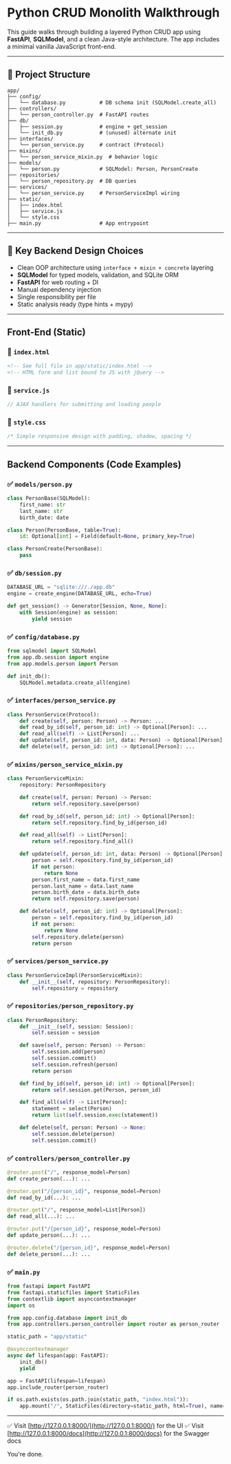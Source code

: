 # Python CRUD Monolith Walkthrough

This guide walks through building a layered Python CRUD app using **FastAPI**, **SQLModel**, and a clean Java-style architecture. The app includes a minimal vanilla JavaScript front-end.

---

## 📁 Project Structure

```
app/
├── config/
│   └── database.py           # DB schema init (SQLModel.create_all)
├── controllers/
│   └── person_controller.py  # FastAPI routes
├── db/
│   ├── session.py            # engine + get_session
│   └── init_db.py            # (unused) alternate init
├── interfaces/
│   └── person_service.py     # contract (Protocol)
├── mixins/
│   └── person_service_mixin.py  # behavior logic
├── models/
│   └── person.py             # SQLModel: Person, PersonCreate
├── repositories/
│   └── person_repository.py  # DB queries
├── services/
│   └── person_service.py     # PersonServiceImpl wiring
├── static/
│   ├── index.html
│   ├── service.js
│   └── style.css
├── main.py                   # App entrypoint
```

---

## 🧠 Key Backend Design Choices

* Clean OOP architecture using `interface + mixin + concrete` layering
* **SQLModel** for typed models, validation, and SQLite ORM
* **FastAPI** for web routing + DI
* Manual dependency injection
* Single responsibility per file
* Static analysis ready (type hints + mypy)

---

## Front-End (Static)

### 📄 `index.html`

```html
<!-- See full file in app/static/index.html -->
<!-- HTML form and list bound to JS with jQuery -->
```

### 📜 `service.js`

```js
// AJAX handlers for submitting and loading people
```

### 🎨 `style.css`

```css
/* Simple responsive design with padding, shadow, spacing */
```

---

## Backend Components (Code Examples)

### ✅ `models/person.py`

```python
class PersonBase(SQLModel):
    first_name: str
    last_name: str
    birth_date: date

class Person(PersonBase, table=True):
    id: Optional[int] = Field(default=None, primary_key=True)

class PersonCreate(PersonBase):
    pass
```

### ✅ `db/session.py`

```python
DATABASE_URL = "sqlite:///./app.db"
engine = create_engine(DATABASE_URL, echo=True)

def get_session() -> Generator[Session, None, None]:
    with Session(engine) as session:
        yield session
```

### ✅ `config/database.py`

```python
from sqlmodel import SQLModel
from app.db.session import engine
from app.models.person import Person

def init_db():
    SQLModel.metadata.create_all(engine)
```

### ✅ `interfaces/person_service.py`

```python
class PersonService(Protocol):
    def create(self, person: Person) -> Person: ...
    def read_by_id(self, person_id: int) -> Optional[Person]: ...
    def read_all(self) -> List[Person]: ...
    def update(self, person_id: int, data: Person) -> Optional[Person]: ...
    def delete(self, person_id: int) -> Optional[Person]: ...
```

### ✅ `mixins/person_service_mixin.py`

```python
class PersonServiceMixin:
    repository: PersonRepository

    def create(self, person: Person) -> Person:
        return self.repository.save(person)

    def read_by_id(self, person_id: int) -> Optional[Person]:
        return self.repository.find_by_id(person_id)

    def read_all(self) -> List[Person]:
        return self.repository.find_all()

    def update(self, person_id: int, data: Person) -> Optional[Person]:
        person = self.repository.find_by_id(person_id)
        if not person:
            return None
        person.first_name = data.first_name
        person.last_name = data.last_name
        person.birth_date = data.birth_date
        return self.repository.save(person)

    def delete(self, person_id: int) -> Optional[Person]:
        person = self.repository.find_by_id(person_id)
        if not person:
            return None
        self.repository.delete(person)
        return person
```

### ✅ `services/person_service.py`

```python
class PersonServiceImpl(PersonServiceMixin):
    def __init__(self, repository: PersonRepository):
        self.repository = repository
```

### ✅ `repositories/person_repository.py`

```python
class PersonRepository:
    def __init__(self, session: Session):
        self.session = session

    def save(self, person: Person) -> Person:
        self.session.add(person)
        self.session.commit()
        self.session.refresh(person)
        return person

    def find_by_id(self, person_id: int) -> Optional[Person]:
        return self.session.get(Person, person_id)

    def find_all(self) -> List[Person]:
        statement = select(Person)
        return list(self.session.exec(statement))

    def delete(self, person: Person) -> None:
        self.session.delete(person)
        self.session.commit()
```

### ✅ `controllers/person_controller.py`

```python
@router.post("/", response_model=Person)
def create_person(...): ...

@router.get("/{person_id}", response_model=Person)
def read_by_id(...): ...

@router.get("/", response_model=List[Person])
def read_all(...): ...

@router.put("/{person_id}", response_model=Person)
def update_person(...): ...

@router.delete("/{person_id}", response_model=Person)
def delete_person(...): ...
```

### ✅ `main.py`

```python
from fastapi import FastAPI
from fastapi.staticfiles import StaticFiles
from contextlib import asynccontextmanager
import os

from app.config.database import init_db
from app.controllers.person_controller import router as person_router

static_path = "app/static"

@asynccontextmanager
async def lifespan(app: FastAPI):
    init_db()
    yield

app = FastAPI(lifespan=lifespan)
app.include_router(person_router)

if os.path.exists(os.path.join(static_path, "index.html")):
    app.mount("/", StaticFiles(directory=static_path, html=True), name="static")
```

---

✅ Visit [http://127.0.0.1:8000/](http://127.0.0.1:8000/) for the UI
✅ Visit [http://127.0.0.1:8000/docs](http://127.0.0.1:8000/docs) for the Swagger docs

You're done.
